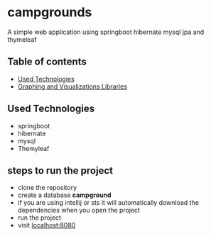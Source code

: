 # campgrounds
A simple web application using springboot hibernate mysql jpa and thymeleaf

## Table of contents
* [Used Technologies](#used-technologies)
* [Graphing and Visualizations Libraries](#steps-to-run-the-project)

## Used Technologies
  * springboot
  * hibernate
  * mysql
  * Themyleaf
  
## steps to run the project
  * clone the repository
  * create a database <b>campground</b>
  * if you are using intellij or sts it will automatically download the dependencies when you open the project
  * run the project
  * visit [localhost:8080](localhost:8080)

